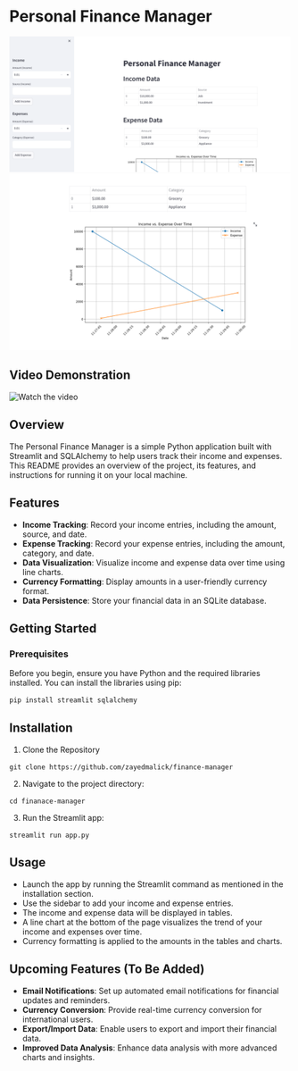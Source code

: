 # Personal Finance Manager

![Image 1](img/model1.png)
![Image 2](img/model2.png)

## Video Demonstration

![Watch the video](img/model.gif)

## Overview

The Personal Finance Manager is a simple Python application built with Streamlit and SQLAlchemy to help users track their income and expenses. This README provides an overview of the project, its features, and instructions for running it on your local machine.

## Features

- **Income Tracking**: Record your income entries, including the amount, source, and date.
- **Expense Tracking**: Record your expense entries, including the amount, category, and date.
- **Data Visualization**: Visualize income and expense data over time using line charts.
- **Currency Formatting**: Display amounts in a user-friendly currency format.
- **Data Persistence**: Store your financial data in an SQLite database.


## Getting Started

### Prerequisites

Before you begin, ensure you have Python and the required libraries installed. You can install the libraries using pip:

```bash
pip install streamlit sqlalchemy
```

## Installation
1. Clone the Repository
```
git clone https://github.com/zayedmalick/finance-manager
```
2. Navigate to the project directory:
```
cd finanace-manager
```
3. Run the Streamlit app:
```
streamlit run app.py
```

## Usage
- Launch the app by running the Streamlit command as mentioned in the installation section.
- Use the sidebar to add your income and expense entries.
- The income and expense data will be displayed in tables.
- A line chart at the bottom of the page visualizes the trend of your income and expenses over time.
- Currency formatting is applied to the amounts in the tables and charts.

## Upcoming Features (To Be Added)

- **Email Notifications**: Set up automated email notifications for financial updates and reminders.
- **Currency Conversion**: Provide real-time currency conversion for international users.
- **Export/Import Data**: Enable users to export and import their financial data.
- **Improved Data Analysis**: Enhance data analysis with more advanced charts and insights.
